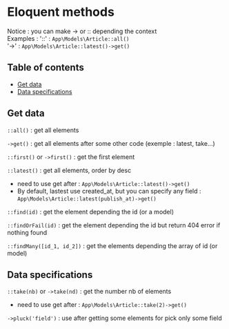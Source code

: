 # Eloquent methods

Notice : you can make -> or :: depending the context  
Examples : 
'::' : `App\Models\Article::all()`    
'->' : `App\Models\Article::latest()->get()`

## Table of contents

* [Get data](#Get-data)   
* [Data specifications](#Data-specifications)  


## Get data

`::all()` : get all elements  

`->get()` : get all elements after some other code (exemple : latest, take...) 

`::first()` or `->first()` : get the first element   

`::latest()` : get all elements, order by desc
* need to use get after : `App\Models\Article::latest()->get()`   
* By default, lastest use created_at, but you can specify any field : `App\Models\Article::latest(publish_at)->get()`   

`::find(id)` : get the element depending the id (or a model)

`::findOrFail(id)` : get the element depending the id but return 404 error if nothing found

`::findMany([id_1, id_2])` : get the elements depending the array of id (or model)

## Data specifications

`::take(nb)` or `->take(nd)` : get the number nb of elements    
* need to use get after : `App\Models\Article::take(2)->get()` 

`->pluck('field')` : use after getting some elements for pick only some field